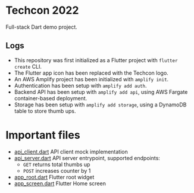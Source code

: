 # Techcon 2022

Full-stack Dart demo project.

## Logs

- This repository was first initialized as a Flutter project with `flutter create` CLI.
- The Flutter app icon has been replaced with the Techcon logo.
- An AWS Amplify project has been initialized with `amplify init`.
- Authentication has been setup with `amplify add auth`.
- Backend API has been setup with `amplify add api`, using AWS Fargate container-based deployment.
- Storage has been setup with `amplify add storage`, using a DynamoDB table to store thumb ups.

# Important files

- [api_client.dart](lib/src/api_client.dart) API client mock implementation
- [api_server.dart](amplify/backend/api/techcon2022api/src/api_server.dart) API server entrypoint, supported endpoints:
  - `GET` returns total thumbs up
  - `POST` increases counter by 1
- [app_root.dart](lib/src/app_root.dart) Flutter root widget
- [app_screen.dart](lib/src/app_screen.dart) Flutter Home screen

